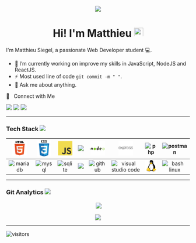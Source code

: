 <p  align="center"><img src="https://raw.githubusercontent.com/abhisheknaiidu/abhisheknaiidu/master/code.gif" width="450"/></p>

<h1 align="center"> Hi! I'm Matthieu <img src="https://media.giphy.com/media/hvRJCLFzcasrR4ia7z/giphy.gif" width="25px" height="25px"> </h1>

I'm Matthieu Siegel, a passionate Web Developer student 💻.

- 🔭 I’m currently working on improve my skills in JavaScript, NodeJS and ReactJS.
- ⚡ Most used line of code `git commit -m " "`.
- 💬 Ask me about anything.

🤝 &nbsp; Connect with Me

[<img src="https://img.shields.io/badge/linkedin-%230077B5.svg?&style=for-the-badge&logo=linkedin&logoColor=white" />](https://www.linkedin.com/in/matthieu-siegel-20120654/)
[<img src="https://img.shields.io/badge/instagram-%23E4405F.svg?style=for-the-badge&logo=Instagram&logoColor=white" />](https://www.instagram.com/matt.siegel/)
<a href="mailto:siegel.matthieu@gmail.com"><img src="https://img.shields.io/badge/Gmail-D14836?style=for-the-badge&logo=gmail&logoColor=white" /></a>


<hr>

### Tech Stack <img src="https://media.giphy.com/media/QssGEmpkyEOhBCb7e1/giphy.gif" width="25px">

| <img src="https://raw.githubusercontent.com/devicons/devicon/master/icons/html5/html5-original-wordmark.svg" alt="html5" width="40"> | <img src="https://raw.githubusercontent.com/devicons/devicon/master/icons/css3/css3-original-wordmark.svg" alt="css3" width="40" height="45"/> | <img src="https://raw.githubusercontent.com/devicons/devicon/master/icons/javascript/javascript-original.svg" width="40"> | <img src="https://www.vectorlogo.zone/logos/reactjs/reactjs-icon.svg" width="40"> | <img src="https://raw.githubusercontent.com/devicons/devicon/master/icons/nodejs/nodejs-original-wordmark.svg" width="40"> | <img src="https://raw.githubusercontent.com/devicons/devicon/master/icons/express/express-original-wordmark.svg" width="40"> | <img src="https://www.vectorlogo.zone/logos/php/php-ar21.svg" alt="php" width="40"> | <img src="https://www.vectorlogo.zone/logos/getpostman/getpostman-icon.svg" alt="postman" width="40"> |
|:-:|:-:|:-:|:-:|:-:|:-:|:-:|:-:|
<img src="https://www.vectorlogo.zone/logos/mariadb/mariadb-ar21.svg" alt="mariadb" width="50"> | <img src="https://www.vectorlogo.zone/logos/mysql/mysql-ar21.svg" alt="mysql" width="40"> | <img src="https://www.vectorlogo.zone/logos/sqlite/sqlite-icon.svg" alt="sqlite" width="40"> | <img src="https://www.vectorlogo.zone/logos/git-scm/git-scm-icon.svg" width="40"> | <img src="https://www.vectorlogo.zone/logos/github/github-tile.svg" alt="github" width="40"> | <img src="https://www.vectorlogo.zone/logos/visualstudio_code/visualstudio_code-icon.svg" alt="visual studio code" width="40"> | <img src="https://raw.githubusercontent.com/devicons/devicon/master/icons/linux/linux-original.svg" alt="linux" width="40"> | <img src="https://www.vectorlogo.zone/logos/gnu_bash/gnu_bash-icon.svg" alt="bash linux" width="40">

<hr>

### Git Analytics <img src="https://media.giphy.com/media/cj87CxfRtrUifF3Ryk/giphy.gif" width="25px">
 
<p align="center">&nbsp;<img align="center" src="https://github-readme-stats.vercel.app/api/top-langs/?username=ImNotAOwl&theme=dark&layout=compact" width="410" /></p>
<p align="center"><img align="center" src="https://github-readme-stats.vercel.app/api?username=ImNotAOwl&theme=dark&show_icons=true" /></p>

------

![visitors](https://visitor-badge.laobi.icu/badge?page_id=ImNotAOwl)

<!--
**ImNotAOwl/ImNotAOwl** is a ✨ _special_ ✨ repository because its `README.md` (this file) appears on your GitHub profile.

Here are some ideas to get you started:

- 🔭 I’m currently working on ...
- 🌱 I’m currently learning ...
- 👯 I’m looking to collaborate on ...
- 🤔 I’m looking for help with ...
- 💬 Ask me about ...
- 📫 How to reach me: ...
- 😄 Pronouns: ...
- ⚡ Fun fact: ...
-->
